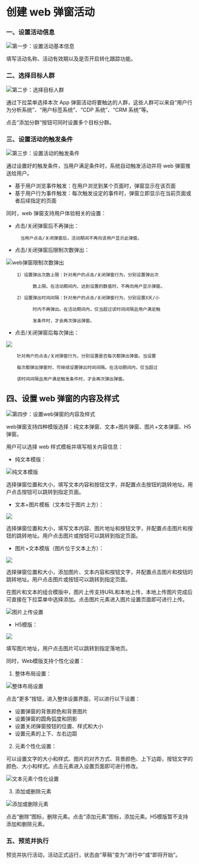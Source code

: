 # 创建 web 弹窗活动

### 一、设置活动信息

![&#x7B2C;&#x4E00;&#x6B65;&#xFF1A;&#x8BBE;&#x7F6E;&#x6D3B;&#x52A8;&#x57FA;&#x672C;&#x4FE1;&#x606F;](../../.gitbook/assets/image%20%2844%29.png)

填写活动名称、活动有效期以及是否开启转化跟踪功能。

### 二、选择目标人群

![&#x7B2C;&#x4E8C;&#x6B65;&#xFF1A;&#x9009;&#x62E9;&#x76EE;&#x6807;&#x4EBA;&#x7FA4;](../../.gitbook/assets/web-tian-jia-fen-qun-.png)

通过下拉菜单选择本次 App 弹窗活动将要触达的人群，这些人群可以来自“用户行为分析系统”、“用户标签系统”、“CDP 系统”、“CRM 系统”等。

点击“添加分群“按钮可同时设置多个目标分群。

### 三、设置活动的触发条件

![&#x7B2C;&#x4E09;&#x6B65;&#xFF1A;&#x8BBE;&#x7F6E;&#x6D3B;&#x52A8;&#x7684;&#x89E6;&#x53D1;&#x6761;&#x4EF6;](../../.gitbook/assets/web-chu-fa-tiao-jian-.png)

通过设置好的触发条件，当用户满足条件时，系统自动触发活动并将 web 弹窗推送给用户。

* 基于用户浏览事件触发：在用户浏览到某个页面时，弹窗显示在该页面
* 基于用户行为事件触发：每次触发设定的事件时，弹窗立即显示在当前页面或者后续指定的页面

同时，web 弹窗支持用户体验相关的设置：

* 点击/关闭弹窗后不再弹出：

        当用户点击/关闭弹窗后，活动期间不再向该用户显示此弹窗。

* 点击/关闭弹窗后限制次数弹出：

![web&#x5F39;&#x7A97;&#x9650;&#x5236;&#x6B21;&#x6570;&#x5F39;&#x51FA;](../../.gitbook/assets/web-yong-hu-ti-yan-.png)

        1）设置弹出次数上限：针对用户的点击/关闭弹窗行为，分别设置弹出次

              数上限。在活动期间内，达到设置的数值时，不再向用户显示弹窗。

        2）设置弹出时间间隔：针对用户的点击/关闭弹窗行为，分别设置X天/小 

              时内不再弹出。在活动期间内，仅当超过该时间间隔且用户满足触  

              发条件时，才会再次弹出弹窗。

* 点击/关闭弹窗后每次弹出：

![](../../.gitbook/assets/ping-mu-kuai-zhao-20200810-shang-wu-10.41.45.png)

        针对用户的点击/关闭弹窗行为，分别设置是否每次都弹出弹窗。当设置  

        每次都弹出弹窗时，可继续设置弹出时间间隔。在活动期间内，仅当超过

        该时间间隔且用户满足触发条件时，才会再次弹出弹窗。

##        四、设置 web 弹窗的内容及样式

![&#x7B2C;&#x56DB;&#x6B65;&#xFF1A;&#x8BBE;&#x7F6E;web&#x5F39;&#x7A97;&#x7684;&#x5185;&#x5BB9;&#x53CA;&#x6837;&#x5F0F;](../../.gitbook/assets/web-huo-dong-mo-ban-.png)

web弹窗支持四种模版选择：纯文本弹窗、文本+图片弹窗、图片+文本弹窗、H5弹窗。

用户可以选择 web 样式模板并填写相关内容信息：

* 纯文本模版：

![&#x7EAF;&#x6587;&#x672C;&#x6A21;&#x7248;](../../.gitbook/assets/web-chun-wen-ben-mo-ban-.png)

选择弹窗位置和大小，填写文本内容和按钮文字，并配置点击按钮的跳转地址。用户点击按钮可以跳转到指定页面。

* 文本+图片模板（文本位于图片上方）：

![](../../.gitbook/assets/web-wen-zi-+-tu-pian-mo-ban-.png)

选择弹窗位置和大小，填写文本内容、图片地址和按钮文字，并配置点击图片和按钮的跳转地址。用户点击图片或按钮可以跳转到指定页面。

* 图片+文本模版（图片位于文本上方）：

![](../../.gitbook/assets/web-tu-pian-+-wen-zi-mo-ban-.png)

选择弹窗位置和大小，添加图片、文本内容和按钮文字，并配置点击图片和按钮的跳转地址。用户点击图片或按钮可以跳转到指定页面。

在图片和文本的组合模版中，图片上传支持URL和本地上传，本地上传图片完成后可直接在下拉菜单中选择添加。点击图片元素进入图片设置页面即可进行上传。

![&#x56FE;&#x7247;&#x4E0A;&#x4F20;&#x8BBE;&#x7F6E;](../../.gitbook/assets/wechatimg291.jpeg)

* H5模版：

![](../../.gitbook/assets/webh5-mo-ban-.png)

填写图片地址，用户点击图片可以跳转到指定落地页。

同时，Web模版支持个性化设置：

1. 整体布局设置：

![&#x6574;&#x4F53;&#x5E03;&#x5C40;&#x8BBE;&#x7F6E;](../../.gitbook/assets/web-ge-xing-hua-she-zhi-.jpeg)

点击“更多”按钮，进入整体设置界面，可以进行以下设置：

* 设置弹窗的背景颜色和背景图片
* 设置弹窗的圆角弧度和阴影
* 设置关闭弹窗按钮的位置、样式和大小
* 设置元素的上下、左右边距

2. 元素个性化设置：

可以设置文字的大小和样式、图片的对齐方式、背景颜色、上下边距，按钮文字的颜色、大小和样式。点击元素进入设置页面即可进行修改。

![&#x6587;&#x672C;&#x5143;&#x7D20;&#x4E2A;&#x6027;&#x5316;&#x8BBE;&#x7F6E;](../../.gitbook/assets/img_9861.jpg)

3. 添加或删除元素

![&#x6DFB;&#x52A0;&#x6216;&#x5220;&#x9664;&#x5143;&#x7D20;](../../.gitbook/assets/web-an-niu-she-zhi-.png)

点击“删除”图标，删除元素。点击“添加元素”图标，添加元素。H5模版暂不支持添加和删除元素。

### 五、预览并执行

预览并执行活动，活动正式运行，状态由“草稿”变为“进行中”或“即将开始”。

